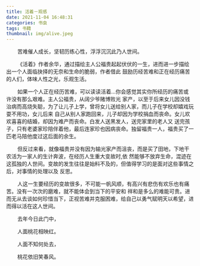 ```yaml
---
title: 活着－观感
date: 2021-11-04 16:48:31
categories: 书虫
tags: 书籍
thumbnail: img/alive.jpeg
---
```

<style type="text/css">
.td{text-indent:30px;}
</style>

<p class="td">
  苦难催人成长，坚韧历练心性，浮浮沉沉此乃人世间。
</p>

<!-- more -->

<p class="td">
   《活着》作者余华，通过描绘主人公福贵起起伏伏的一生，进而进一步描绘出一个人面临抉择的无奈和生命的脆弱，作者借此
鼓励历经苦难和正在经历痛苦的人们，体味人性之光，乐观生活。
</p>

<p class="td">
   如果一个人正在经历苦难，可以读读活着...你会感觉其实你所经历的痛苦或许没有那么艰难。主人公福贵，从阔少爷赌博败光
家产，以至于后来女儿因没钱治病而高烧失聪，为了让儿子上学，曾将女儿送给别人家，而儿子在学校却嬉戏玩耍不用功，女儿后来
自己从别人家跑回来，儿子却因为学校捐血而丧命。女儿欢欢喜喜的结婚，却因为难产而丧命。白发人送黑发人，送完家里的老人又
送完孩子，只有老婆家珍陪伴着他，最后连家珍也因病丧命。独留福贵一人，福贵买了一匹老马陪他度过这后面的余生。
</p>

<p class="td">
   但反过来看，就像福贵并没有因为输光家产而沮丧，而是买了田地，下地干农活为一家人的生计奔波，在经历人生重大变故时,依
然能够不放弃生命，混迹在这孤独的人世间。变故的发生往往是始料不及的，但值得学习的是面对这些事情之后，对事情的处理以及
反思。
</p>

<p class="td">
   人这一生要经历的变故很多，不可能一帆风顺，有高兴有悲伤有欢乐也有痛苦。没有一次次的磨难，就不能体会到当下的平安和
祥和是多么的难能可贵。进而无从去谈如何珍惜当下，正视苦难并克服困难，给自己以勇气赋明天以希望，进而得以活在这人世间。
</p>

<div class="td">
  <p>去年今日此门中，<p>
  <p>人面桃花相映红。<p>
  <p>人面不知何处去，<p>
  <p>桃花依旧笑春风。<p>
</div>
